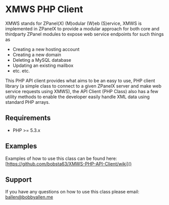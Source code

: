 # XMWS PHP Client

XMWS stands for ZPanel(X) (M)odular (W)eb (S)ervice, XMWS is implemented in ZPanelX to provide a modular approach for both core and thirdparty ZPanel modules to expose web service endpoints for such things as

* Creating a new hosting account
* Creating a new domain
* Deleting a MySQL database
* Updating an existing mailbox
* etc. etc.

This PHP API client provides what aims to be an easy to use, PHP client library (a simple class to connect to a given ZPanelX server and make web service requests using XMWS), the API Client (PHP Class) also has a few utility methods to enable the developer easily handle XML data using standard PHP arrays.

## Requirements

* PHP >= 5.3.x

## Examples

Examples of how to use this class can be found here: [https://github.com/bobsta63/XMWS-PHP-API-Client/wiki]()

## Support

If you have any questions on how to use this class please email: [ballen@bobbyallen.me]()
